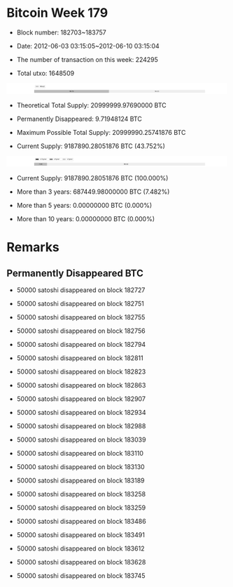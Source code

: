 # Bitcoin Week 179

- Block number: 182703~183757

- Date: 2012-06-03 03:15:05~2012-06-10 03:15:04

- The number of transaction on this week: 224295

- Total utxo: 1648509

![](../images/mined_week179.png)

- Theoretical Total Supply: 20999999.97690000 BTC

- Permanently Disappeared: 9.71948124 BTC

- Maximum Possible Total Supply: 20999990.25741876 BTC

- Current Supply: 9187890.28051876 BTC (43.752%)

![](../images/year_week179.png)


- Current Supply: 9187890.28051876 BTC (100.000%)

- More than 3 years: 687449.98000000 BTC (7.482%)

- More than 5 years: 0.00000000 BTC (0.000%)

- More than 10 years: 0.00000000 BTC (0.000%)

# Remarks

## Permanently Disappeared BTC

- 50000 satoshi disappeared on block 182727

- 50000 satoshi disappeared on block 182751

- 50000 satoshi disappeared on block 182755

- 50000 satoshi disappeared on block 182756

- 50000 satoshi disappeared on block 182794

- 50000 satoshi disappeared on block 182811

- 50000 satoshi disappeared on block 182823

- 50000 satoshi disappeared on block 182863

- 50000 satoshi disappeared on block 182907

- 50000 satoshi disappeared on block 182934

- 50000 satoshi disappeared on block 182988

- 50000 satoshi disappeared on block 183039

- 50000 satoshi disappeared on block 183110

- 50000 satoshi disappeared on block 183130

- 50000 satoshi disappeared on block 183189

- 50000 satoshi disappeared on block 183258

- 50000 satoshi disappeared on block 183259

- 50000 satoshi disappeared on block 183486

- 50000 satoshi disappeared on block 183491

- 50000 satoshi disappeared on block 183612

- 50000 satoshi disappeared on block 183628

- 50000 satoshi disappeared on block 183745

